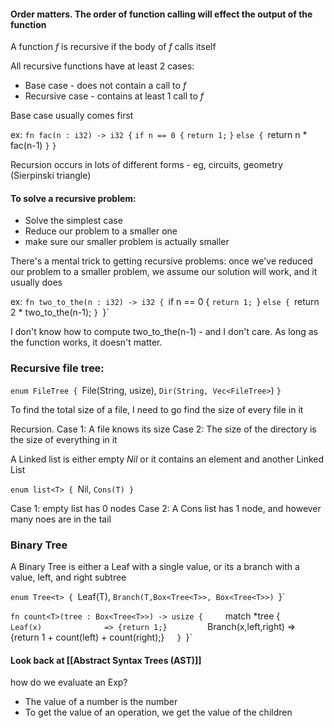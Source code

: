 #### Order matters. The order of function calling will effect the output of the function

A  function $f$ is recursive if the body of $f$ calls itself

All recursive functions have at least 2 cases:
- Base case - does not contain a call to $f$
- Recursive case - contains at least 1 call to $f$

Base case usually comes first

ex:
`fn fac(n : i32) -> i32 {`
	`if n == 0 {`
		`return 1;`
	`}`
	`else {
		`return n * fac(n-1)
	`}`
`}`

Recursion occurs in lots of different forms - eg, circuits, geometry (Sierpinski triangle)

#### To solve a recursive problem:
- Solve the simplest case
- Reduce our problem to a smaller one
- make sure our smaller problem is actually smaller

There's a mental trick to getting recursive problems: once we've reduced our problem to a smaller problem, we assume our solution will work, and it usually does

ex:
`fn two_to_the(n : i32) -> i32 {
	`if n == 0 {
		`return 1;
	`}
	`else {
		`return 2 * two_to_the(n-1);
	`}
`}`

I don't know how to compute two_to_the(n-1) - and I don't care. As long as the function works, it doesn't matter.

### Recursive file tree:
`enum FileTree {
	`File(String, usize),
	`Dir(String, Vec<FileTree>`)
`}`

To find the total size of a file, I need to go find the size of every file in it

Recursion.
Case 1: A file knows its size
Case 2: The size of the directory is the size of everything in it

A Linked list is either empty *Nil* or it contains an element and another Linked List

`enum list<T> {
	`Nil,
	`Cons(T)
}`

Case 1: empty list has 0 nodes
Case 2: A Cons list has 1 node, and however many noes are in the tail

### Binary Tree
A Binary Tree is either a Leaf with a single value, or its a branch with a value, left, and right subtree

`enum Tree<t> {
	`Leaf(T),
	`Branch(T,Box<Tree<T>>, Box<Tree<T>>)
`}`

`fn count<T>(tree : Box<Tree<T>>) -> usize {
    `match *tree {
        `Leaf(x)              => {return 1;}
        `Branch(x,left,right) => {return 1 + count(left) + count(right);}
    `}
`}`

#### Look back at [[Abstract Syntax Trees (AST)]]

how do we evaluate an Exp?
- The value of a number is the number
- To get the value of an operation, we get the value of the children
